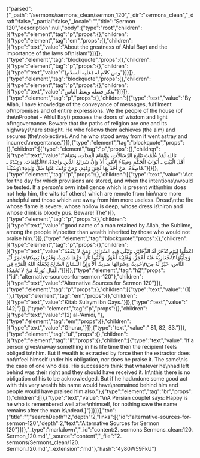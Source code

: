 {"parsed":{"_path":"/sermons/sermons_clean/sermon_120","_dir":"sermons_clean","_draft":false,"_partial":false,"_locale":"","title":"Sermon 120","description":null,"body":{"type":"root","children":[{"type":"element","tag":"p","props":{},"children":[{"type":"element","tag":"em","props":{},"children":[{"type":"text","value":"About the greatness of Ahlul Bayt and the importance of the laws of\nIslam"}]}]},{"type":"element","tag":"blockquote","props":{},"children":[{"type":"element","tag":"p","props":{},"children":[{"type":"text","value":"ومن كلام له (عليه السلام)"}]}]},{"type":"element","tag":"blockquote","props":{},"children":[{"type":"element","tag":"p","props":{},"children":[{"type":"text","value":"يذكر فضله ويعظ الناس"}]}]},{"type":"element","tag":"p","props":{},"children":[{"type":"text","value":"By Allah, I have knowledge of the conveyance of messages, fulfilment of\npromises and of entire expressions. We the people of the house (of the\nProphet - Ahlul Bayt) possess the doors of wisdom and light of\ngovernance. Beware that the paths of religion are one and its highways\nare straight. He who follows them achieves (the aim) and secures (the\nobjective). And he who stood away from it went astray and incurred\nrepentance."}]},{"type":"element","tag":"blockquote","props":{},"children":[{"type":"element","tag":"p","props":{},"children":[{"type":"text","value":"تَاللهِ لَقَدْ عُلِّمْتُ تَبْلِيغَ الرِّسَالاَتِ، وَإِتْمَامَ الْعِدَاتِ، وَتَمَامَ الْكَلِمَاتَ. وَعِنْدَنَا ـ\nأَهْلَ الْبَيْتِ ـ أَبْوَابُ الْحُكْمِ وَضِيَاءُ الاْمْرِ. أَلاَ وَإِنَّ شَرَائِعَ الدِّينِ وَاحِدَةٌ، وَسُبُلَهُ\nقَاصِدَةٌ، مَنْ أَخَذَ بِهَا لَحِقَ وَغَنِمَ، وَمَنْ وَقَفَ عَنْهَا ضَلَّ وَنَدِمَ."}]}]},{"type":"element","tag":"p","props":{},"children":[{"type":"text","value":"Act for the day for which provisions are stored, and when the intentions\nwould be tested. If a person's own intelligence which is present with\nhim does not help him, the wits (of others) which are remote from him\nare more unhelpful and those which are away from him more useless. Dread\nthe fire whose flame is severe, whose hollow is deep, whose dress is\niron and whose drink is bloody pus. Beware! The"}]},{"type":"element","tag":"p","props":{},"children":[{"type":"text","value":"good name of a man retained by Allah, the Sublime, among the people is\nbetter than wealth inherited by those who would not praise him."}]},{"type":"element","tag":"blockquote","props":{},"children":[{"type":"element","tag":"p","props":{},"children":[{"type":"text","value":"اعْمَلُوا لِيَوْم تُذْخَرُ لَهُ الذَّخَائِرُ، وَتُبْلَى فِيهِ السَّرَائِرُ، وَمَنْ لاَ يَنْفَعُهُ حَاضِرُ لُبِّهِ\nفَعَازِبُهُ عَنْهُ أَعْجَزُ، وَغَائِبُهُ أَعْوَزُ. وَاتَّقُوا نَاراً حَرُّهَا شَدِيدٌ، وَقَعْرُهَا بَعِيدٌ،\nوَحِلْيَتُهَا حَدِيدٌ، وَشَرَابُهَا صَدِيدٌ. أَلاَ وَإِنَّ اللِّسَانَ الصَّالِحَ يَجْعَلُهُ اللهُ لِلْمَرْءِ فِي\nالنَّاسِ، خَيْرٌ لَهُ مِنَ الْمَالِ يُورِثُهُ مَنْ لاَ يَحْمَدُهُ."}]}]},{"type":"element","tag":"h2","props":{"id":"alternative-sources-for-sermon-120"},"children":[{"type":"text","value":"Alternative Sources for Sermon 120"}]},{"type":"element","tag":"p","props":{},"children":[{"type":"text","value":"(1) "},{"type":"element","tag":"em","props":{},"children":[{"type":"text","value":"Kitab Sulaym ibn Qays."}]},{"type":"text","value":" 142;"}]},{"type":"element","tag":"p","props":{},"children":[{"type":"text","value":"(2) al-'Amidi, "},{"type":"element","tag":"em","props":{},"children":[{"type":"text","value":"Ghurar,"}]},{"type":"text","value":" 81, 82, 83."}]},{"type":"element","tag":"ul","props":{},"children":[{"type":"element","tag":"li","props":{},"children":[{"type":"text","value":"If a person gives\naway something in his life time then the recipient feels obliged to\nhim. But if wealth is extracted by force then the extractor does not\nfeel himself under his obligation, nor does he praise it. The same\nis the case of one who dies. His successors think that whatever he\nhad left behind was their right and they should have received it. In\nthis there is no obligation of his to be acknowledged. But if he had\ndone some good act with this very wealth his name would have\nremained behind him and people would have praised him also."},{"type":"element","tag":"br","props":{},"children":[]},{"type":"text","value":"\nA Persian couplet says: Happy is he who is remembered well after\nhimself, for nothing save the name remains after the man is\ndead.]"}]}]}],"toc":{"title":"","searchDepth":2,"depth":2,"links":[{"id":"alternative-sources-for-sermon-120","depth":2,"text":"Alternative Sources for Sermon 120"}]}},"_type":"markdown","_id":"content:2. sermons:Sermons_clean:120. Sermon_120.md","_source":"content","_file":"2. sermons/Sermons_clean/120. Sermon_120.md","_extension":"md"},"hash":"4y80W59FkU"}